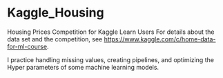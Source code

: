 # Kaggle_Housing

Housing Prices Competition for Kaggle Learn Users
For details about the data set and the competition, see https://www.kaggle.com/c/home-data-for-ml-course. 

I practice handling missing values, creating pipelines, and optimizing the Hyper parameters of some machine learning models. 
